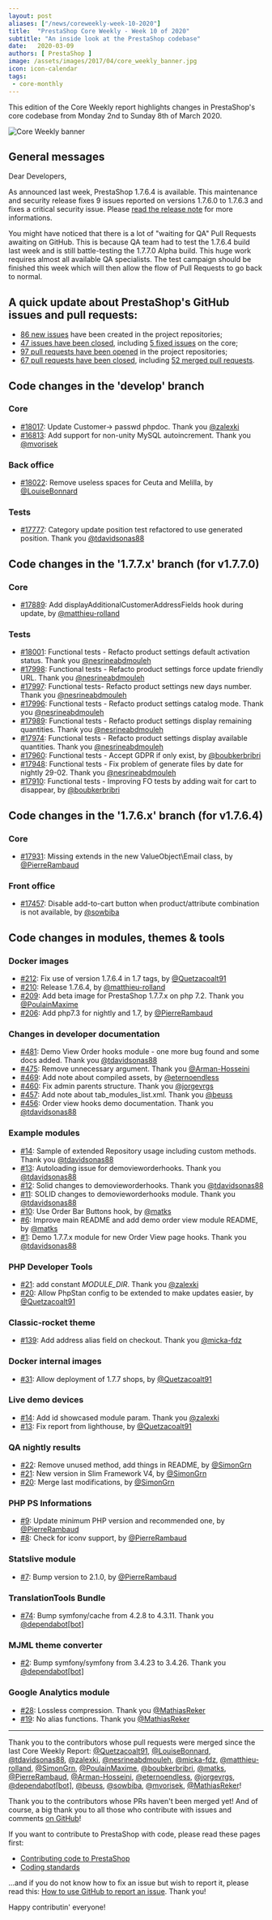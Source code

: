 ```yaml
---
layout: post
aliases: ["/news/coreweekly-week-10-2020"]
title:  "PrestaShop Core Weekly - Week 10 of 2020"
subtitle: "An inside look at the PrestaShop codebase"
date:   2020-03-09
authors: [ PrestaShop ]
image: /assets/images/2017/04/core_weekly_banner.jpg
icon: icon-calendar
tags:
 - core-monthly
---
```


This edition of the Core Weekly report highlights changes in PrestaShop's core codebase from Monday 2nd to Sunday 8th of March 2020.

![Core Weekly banner](/assets/images/2018/12/banner-core-weekly.jpg)

## General messages

Dear Developers,

As announced last week, PrestaShop 1.7.6.4 is available. This maintenance and security release fixes 9 issues reported on versions 1.7.6.0 to 1.7.6.3 and fixes a critical security issue. Please [read the release note](https://build.prestashop.com/news/prestashop-1-7-6-4-maintenance-release/) for more informations.

You might have noticed that there is a lot of "waiting for QA" Pull Requests awaiting on GitHub. This is because QA team had to test the 1.7.6.4 build last week and is still battle-testing the 1.7.7.0 Alpha build. This huge work requires almost all available QA specialists. The test campaign should be finished this week which will then allow the flow of Pull Requests to go back to normal.


## A quick update about PrestaShop's GitHub issues and pull requests:

- [86 new issues](https://github.com/search?q=org%3APrestaShop+is%3Apublic++-repo%3Aprestashop%2Fprestashop.github.io++is%3Aissue+created%3A2020-03-02..2020-03-08) have been created in the project repositories;
- [47 issues have been closed](https://github.com/search?q=org%3APrestaShop+is%3Apublic++-repo%3Aprestashop%2Fprestashop.github.io++is%3Aissue+closed%3A2020-03-02..2020-03-08), including [5 fixed issues](https://github.com/search?q=org%3APrestaShop+is%3Apublic++-repo%3Aprestashop%2Fprestashop.github.io++is%3Aissue+label%3Afixed+closed%3A2020-03-02..2020-03-08) on the core;
- [97 pull requests have been opened](https://github.com/search?q=org%3APrestaShop+is%3Apublic++-repo%3Aprestashop%2Fprestashop.github.io++is%3Apr+created%3A2020-03-02..2020-03-08) in the project repositories;
- [67 pull requests have been closed](https://github.com/search?q=org%3APrestaShop+is%3Apublic++-repo%3Aprestashop%2Fprestashop.github.io++is%3Apr+closed%3A2020-03-02..2020-03-08), including [52 merged pull requests](https://github.com/search?q=org%3APrestaShop+is%3Apublic++-repo%3Aprestashop%2Fprestashop.github.io++is%3Apr+merged%3A2020-03-02..2020-03-08).


## Code changes in the 'develop' branch


### Core
* [#18017](https://github.com/PrestaShop/PrestaShop/pull/18017): Update Customer-> passwd phpdoc. Thank you [@zalexki](https://github.com/zalexki)
* [#16813](https://github.com/PrestaShop/PrestaShop/pull/16813): Add support for non-unity MySQL autoincrement. Thank you [@mvorisek](https://github.com/mvorisek)


### Back office
* [#18022](https://github.com/PrestaShop/PrestaShop/pull/18022): Remove useless spaces for Ceuta and Melilla, by [@LouiseBonnard](https://github.com/LouiseBonnard)


### Tests
* [#17777](https://github.com/PrestaShop/PrestaShop/pull/17777): Category update position test refactored to use generated position. Thank you [@tdavidsonas88](https://github.com/tdavidsonas88)


## Code changes in the '1.7.7.x' branch (for v1.7.7.0)


### Core
* [#17889](https://github.com/PrestaShop/PrestaShop/pull/17889): Add displayAdditionalCustomerAddressFields hook during update, by [@matthieu-rolland](https://github.com/matthieu-rolland)


### Tests
* [#18001](https://github.com/PrestaShop/PrestaShop/pull/18001): Functional tests - Refacto product settings default activation status. Thank you [@nesrineabdmouleh](https://github.com/nesrineabdmouleh)
* [#17998](https://github.com/PrestaShop/PrestaShop/pull/17998): Functional tests - Refacto product settings force update friendly URL. Thank you [@nesrineabdmouleh](https://github.com/nesrineabdmouleh)
* [#17997](https://github.com/PrestaShop/PrestaShop/pull/17997): Functional tests- Refacto product settings new days number. Thank you [@nesrineabdmouleh](https://github.com/nesrineabdmouleh)
* [#17996](https://github.com/PrestaShop/PrestaShop/pull/17996): Functional tests - Refacto product settings catalog mode. Thank you [@nesrineabdmouleh](https://github.com/nesrineabdmouleh)
* [#17989](https://github.com/PrestaShop/PrestaShop/pull/17989): Functional tests - Refacto product settings display remaining quantities. Thank you [@nesrineabdmouleh](https://github.com/nesrineabdmouleh)
* [#17974](https://github.com/PrestaShop/PrestaShop/pull/17974): Functional tests - Refacto product settings display available quantities. Thank you [@nesrineabdmouleh](https://github.com/nesrineabdmouleh)
* [#17960](https://github.com/PrestaShop/PrestaShop/pull/17960): Functional tests - Accept GDPR if only exist, by [@boubkerbribri](https://github.com/boubkerbribri)
* [#17948](https://github.com/PrestaShop/PrestaShop/pull/17948): Functional tests - Fix problem of generate files by date for nightly 29-02. Thank you [@nesrineabdmouleh](https://github.com/nesrineabdmouleh)
* [#17910](https://github.com/PrestaShop/PrestaShop/pull/17910): Functional tests - Improving FO tests by adding wait for cart to disappear, by [@boubkerbribri](https://github.com/boubkerbribri)


## Code changes in the '1.7.6.x' branch (for v1.7.6.4)


### Core
* [#17931](https://github.com/PrestaShop/PrestaShop/pull/17931): Missing extends in the new ValueObject\Email class, by [@PierreRambaud](https://github.com/PierreRambaud)


### Front office
* [#17457](https://github.com/PrestaShop/PrestaShop/pull/17457): Disable add-to-cart button when product/attribute combination is not available, by [@sowbiba](https://github.com/sowbiba)


## Code changes in modules, themes & tools


### Docker images
* [#212](https://github.com/PrestaShop/docker/pull/212): Fix use of version 1.7.6.4 in 1.7 tags, by [@Quetzacoalt91](https://github.com/Quetzacoalt91)
* [#210](https://github.com/PrestaShop/docker/pull/210): Release 1.7.6.4, by [@matthieu-rolland](https://github.com/matthieu-rolland)
* [#209](https://github.com/PrestaShop/docker/pull/209): Add beta image for PrestaShop 1.7.7.x on php 7.2. Thank you [@PoulainMaxime](https://github.com/PoulainMaxime)
* [#206](https://github.com/PrestaShop/docker/pull/206): Add php7.3 for nightly and 1.7, by [@PierreRambaud](https://github.com/PierreRambaud)


### Changes in developer documentation
* [#481](https://github.com/PrestaShop/docs/pull/481): Demo View Order hooks module - one more bug found and some docs added. Thank you [@tdavidsonas88](https://github.com/tdavidsonas88)
* [#475](https://github.com/PrestaShop/docs/pull/475): Remove unnecessary argument. Thank you [@Arman-Hosseini](https://github.com/Arman-Hosseini)
* [#469](https://github.com/PrestaShop/docs/pull/469): Add note about compiled assets, by [@eternoendless](https://github.com/eternoendless)
* [#460](https://github.com/PrestaShop/docs/pull/460): Fix admin parents structure. Thank you [@jorgevrgs](https://github.com/jorgevrgs)
* [#457](https://github.com/PrestaShop/docs/pull/457): Add note about tab_modules_list.xml. Thank you [@beuss](https://github.com/beuss)
* [#456](https://github.com/PrestaShop/docs/pull/456): Order view hooks demo documentation. Thank you [@tdavidsonas88](https://github.com/tdavidsonas88)


### Example modules
* [#14](https://github.com/PrestaShop/example-modules/pull/14): Sample of extended Repository usage including custom methods. Thank you [@tdavidsonas88](https://github.com/tdavidsonas88)
* [#13](https://github.com/PrestaShop/example-modules/pull/13): Autoloading issue for demovieworderhooks. Thank you [@tdavidsonas88](https://github.com/tdavidsonas88)
* [#12](https://github.com/PrestaShop/example-modules/pull/12): Solid changes to demovieworderhooks. Thank you [@tdavidsonas88](https://github.com/tdavidsonas88)
* [#11](https://github.com/PrestaShop/example-modules/pull/11): SOLID changes to demovieworderhooks module. Thank you [@tdavidsonas88](https://github.com/tdavidsonas88)
* [#10](https://github.com/PrestaShop/example-modules/pull/10): Use Order Bar Buttons hook, by [@matks](https://github.com/matks)
* [#6](https://github.com/PrestaShop/example-modules/pull/6): Improve main README and add demo order view module README, by [@matks](https://github.com/matks)
* [#1](https://github.com/PrestaShop/example-modules/pull/1): Demo 1.7.7.x module for new Order View page hooks. Thank you [@tdavidsonas88](https://github.com/tdavidsonas88)


### PHP Developer Tools
* [#21](https://github.com/PrestaShop/php-dev-tools/pull/21): add constant _MODULE_DIR_. Thank you [@zalexki](https://github.com/zalexki)
* [#20](https://github.com/PrestaShop/php-dev-tools/pull/20): Allow PhpStan config to be extended to make updates easier, by [@Quetzacoalt91](https://github.com/Quetzacoalt91)


### Classic-rocket theme
* [#139](https://github.com/PrestaShop/classic-rocket/pull/139): Add address alias field on checkout. Thank you [@micka-fdz](https://github.com/micka-fdz)


### Docker internal images
* [#31](https://github.com/PrestaShop/docker-internal-images/pull/31): Allow deployment of 1.7.7 shops, by [@Quetzacoalt91](https://github.com/Quetzacoalt91)


### Live demo devices
* [#14](https://github.com/PrestaShop/live-demo-devices/pull/14): Add id showcased module param. Thank you [@zalexki](https://github.com/zalexki)
* [#13](https://github.com/PrestaShop/live-demo-devices/pull/13): Fix report from lighthouse, by [@Quetzacoalt91](https://github.com/Quetzacoalt91)


### QA nightly results
* [#22](https://github.com/PrestaShop/QANightlyResults/pull/22): Remove unused method, add things in README, by [@SimonGrn](https://github.com/SimonGrn)
* [#21](https://github.com/PrestaShop/QANightlyResults/pull/21): New version in Slim Framework V4, by [@SimonGrn](https://github.com/SimonGrn)
* [#20](https://github.com/PrestaShop/QANightlyResults/pull/20): Merge last modifications, by [@SimonGrn](https://github.com/SimonGrn)


### PHP PS Informations
* [#9](https://github.com/PrestaShop/php-ps-info/pull/9): Update minimum PHP version and recommended one, by [@PierreRambaud](https://github.com/PierreRambaud)
* [#8](https://github.com/PrestaShop/php-ps-info/pull/8): Check for iconv support, by [@PierreRambaud](https://github.com/PierreRambaud)


### Statslive module
* [#7](https://github.com/PrestaShop/statslive/pull/7): Bump version to 2.1.0, by [@PierreRambaud](https://github.com/PierreRambaud)


### TranslationTools Bundle
* [#74](https://github.com/PrestaShop/TranslationToolsBundle/pull/74): Bump symfony/cache from 4.2.8 to 4.3.11. Thank you [@dependabot[bot]](https://github.com/apps/dependabot)


### MJML theme converter
* [#2](https://github.com/PrestaShop/mjml-theme-converter/pull/2): Bump symfony/symfony from 3.4.23 to 3.4.26. Thank you [@dependabot[bot]](https://github.com/apps/dependabot)


### Google Analytics module
* [#28](https://github.com/PrestaShop/ps_googleanalytics/pull/28): Lossless compression. Thank you [@MathiasReker](https://github.com/MathiasReker)
* [#19](https://github.com/PrestaShop/ps_googleanalytics/pull/19): No alias functions. Thank you [@MathiasReker](https://github.com/MathiasReker)


<hr />

Thank you to the contributors whose pull requests were merged since the last Core Weekly Report: [@Quetzacoalt91](https://github.com/Quetzacoalt91), [@LouiseBonnard](https://github.com/LouiseBonnard), [@tdavidsonas88](https://github.com/tdavidsonas88), [@zalexki](https://github.com/zalexki), [@nesrineabdmouleh](https://github.com/nesrineabdmouleh), [@micka-fdz](https://github.com/micka-fdz), [@matthieu-rolland](https://github.com/matthieu-rolland), [@SimonGrn](https://github.com/SimonGrn), [@PoulainMaxime](https://github.com/PoulainMaxime), [@boubkerbribri](https://github.com/boubkerbribri), [@matks](https://github.com/matks), [@PierreRambaud](https://github.com/PierreRambaud), [@Arman-Hosseini](https://github.com/Arman-Hosseini), [@eternoendless](https://github.com/eternoendless), [@jorgevrgs](https://github.com/jorgevrgs), [@dependabot[bot]](https://github.com/apps/dependabot), [@beuss](https://github.com/beuss), [@sowbiba](https://github.com/sowbiba), [@mvorisek](https://github.com/mvorisek), [@MathiasReker](https://github.com/MathiasReker)!

Thank you to the contributors whose PRs haven't been merged yet! And of course, a big thank you to all those who contribute with issues and comments [on GitHub](https://github.com/PrestaShop/PrestaShop)!

If you want to contribute to PrestaShop with code, please read these pages first:

 * [Contributing code to PrestaShop](https://devdocs.prestashop.com/1.7/contribute/contribution-guidelines/)
 * [Coding standards](https://devdocs.prestashop.com/1.7/development/coding-standards/)

...and if you do not know how to fix an issue but wish to report it, please read this: [How to use GitHub to report an issue](https://devdocs.prestashop.com/1.7/contribute/contribute-reporting-issues/). Thank you!

Happy contributin' everyone!

